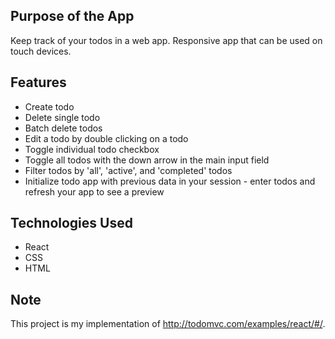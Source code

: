 ## Purpose of the App
Keep track of your todos in a web app. Responsive app that can be used on touch devices.

## Features
- Create todo
- Delete single todo
- Batch delete todos
- Edit a todo by double clicking on a todo
- Toggle individual todo checkbox
- Toggle all todos with the down arrow in the main input field
- Filter todos by 'all', 'active', and 'completed' todos
- Initialize todo app with previous data in your session - enter todos and refresh your app to see a preview

## Technologies Used
- React
- CSS
- HTML

## Note
This project is my implementation of http://todomvc.com/examples/react/#/. 
